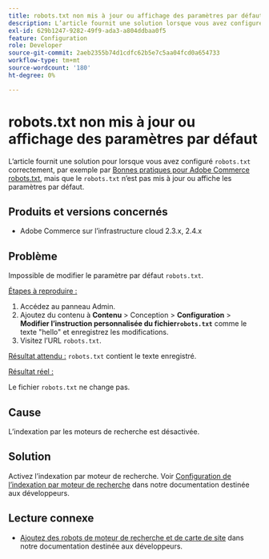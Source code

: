 ```yaml
---
title: robots.txt non mis à jour ou affichage des paramètres par défaut
description: L’article fournit une solution lorsque vous avez configuré correctement `robots.txt`, par exemple par [Bonnes pratiques pour Adobe Commerce robots.txt](https://support.magento.com/hc/en-us/articles/360048754931), mais que le `robots.txt` n’est pas mis à jour ou affiche les paramètres par défaut.
exl-id: 629b1247-9282-49f9-ada3-a804ddbaa0f5
feature: Configuration
role: Developer
source-git-commit: 2aeb2355b74d1cdfc62b5e7c5aa04fcd0a654733
workflow-type: tm+mt
source-wordcount: '180'
ht-degree: 0%

---
```


# robots.txt non mis à jour ou affichage des paramètres par défaut

L’article fournit une solution pour lorsque vous avez configuré `robots.txt` correctement, par exemple par [Bonnes pratiques pour Adobe Commerce robots.txt](https://support.magento.com/hc/en-us/articles/360048754931), mais que le `robots.txt` n’est pas mis à jour ou affiche les paramètres par défaut.

## Produits et versions concernés

* Adobe Commerce sur l’infrastructure cloud 2.3.x, 2.4.x

## Problème

Impossible de modifier le paramètre par défaut `robots.txt`.

<u>Étapes à reproduire :</u>

1. Accédez au panneau Admin.
1. Ajoutez du contenu à **Contenu** > Conception > **Configuration** > **Modifier l’instruction personnalisée du fichier`robots.txt`** comme le texte &quot;hello&quot; et enregistrez les modifications.
1. Visitez l’URL `robots.txt`.

<u>Résultat attendu :</u>
`robots.txt` contient le texte enregistré.

<u>Résultat réel :</u>

Le fichier `robots.txt` ne change pas.

## Cause

L’indexation par les moteurs de recherche est désactivée.

## Solution

Activez l’indexation par moteur de recherche. Voir [Configuration de l’indexation par moteur de recherche](https://experienceleague.adobe.com/en/docs/commerce-cloud-service/user-guide/configure-store/robots-sitemap#configure-indexing-by-search-engine) dans notre documentation destinée aux développeurs.

## Lecture connexe

* [Ajoutez des robots de moteur de recherche et de carte de site](https://experienceleague.adobe.com/en/docs/commerce-cloud-service/user-guide/configure-store/robots-sitemap) dans notre documentation destinée aux développeurs.
